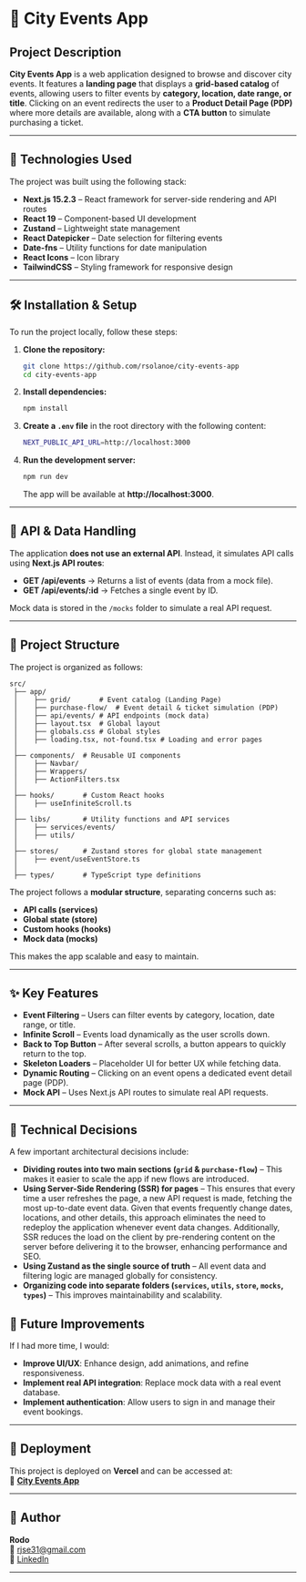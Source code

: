 # 📌 City Events App

## Project Description

**City Events App** is a web application designed to browse and discover city events. It features a **landing page** that displays a **grid-based catalog** of events, allowing users to filter events by **category, location, date range, or title**. Clicking on an event redirects the user to a **Product Detail Page (PDP)** where more details are available, along with a **CTA button** to simulate purchasing a ticket.

---

## 🚀 Technologies Used

The project was built using the following stack:

- **Next.js 15.2.3** – React framework for server-side rendering and API routes
- **React 19** – Component-based UI development
- **Zustand** – Lightweight state management
- **React Datepicker** – Date selection for filtering events
- **Date-fns** – Utility functions for date manipulation
- **React Icons** – Icon library
- **TailwindCSS** – Styling framework for responsive design

---

## 🛠 Installation & Setup

To run the project locally, follow these steps:

1. **Clone the repository:**

   ```sh
   git clone https://github.com/rsolanoe/city-events-app
   cd city-events-app
   ```

2. **Install dependencies:**

   ```sh
   npm install
   ```

3. **Create a `.env` file** in the root directory with the following content:

   ```sh
   NEXT_PUBLIC_API_URL=http://localhost:3000
   ```

4. **Run the development server:**
   ```sh
   npm run dev
   ```
   The app will be available at **http://localhost:3000**.

---

## 📡 API & Data Handling

The application **does not use an external API**. Instead, it simulates API calls using **Next.js API routes**:

- **GET /api/events** → Returns a list of events (data from a mock file).
- **GET /api/events/:id** → Fetches a single event by ID.

Mock data is stored in the `/mocks` folder to simulate a real API request.

---

## 📂 Project Structure

The project is organized as follows:

```
src/
 ├── app/
 │    ├── grid/       # Event catalog (Landing Page)
 │    ├── purchase-flow/  # Event detail & ticket simulation (PDP)
 │    ├── api/events/ # API endpoints (mock data)
 │    ├── layout.tsx  # Global layout
 │    ├── globals.css # Global styles
 │    ├── loading.tsx, not-found.tsx # Loading and error pages
 │
 ├── components/  # Reusable UI components
 │    ├── Navbar/
 │    ├── Wrappers/
 │    ├── ActionFilters.tsx
 │
 ├── hooks/       # Custom React hooks
 │    ├── useInfiniteScroll.ts
 │
 ├── libs/        # Utility functions and API services
 │    ├── services/events/
 │    ├── utils/
 │
 ├── stores/      # Zustand stores for global state management
 │    ├── event/useEventStore.ts
 │
 ├── types/       # TypeScript type definitions
```

The project follows a **modular structure**, separating concerns such as:

- **API calls (services)**
- **Global state (store)**
- **Custom hooks (hooks)**
- **Mock data (mocks)**

This makes the app scalable and easy to maintain.

---

## ✨ Key Features

- **Event Filtering** – Users can filter events by category, location, date range, or title.
- **Infinite Scroll** – Events load dynamically as the user scrolls down.
- **Back to Top Button** – After several scrolls, a button appears to quickly return to the top.
- **Skeleton Loaders** – Placeholder UI for better UX while fetching data.
- **Dynamic Routing** – Clicking on an event opens a dedicated event detail page (PDP).
- **Mock API** – Uses Next.js API routes to simulate real API requests.

---

## 📌 Technical Decisions

A few important architectural decisions include:

- **Dividing routes into two main sections (`grid` & `purchase-flow`)** – This makes it easier to scale the app if new flows are introduced.
- **Using Server-Side Rendering (SSR) for pages** – This ensures that every time a user refreshes the page, a new API request is made, fetching the most up-to-date event data. Given that events frequently change dates, locations, and other details, this approach eliminates the need to redeploy the application whenever event data changes. Additionally, SSR reduces the load on the client by pre-rendering content on the server before delivering it to the browser, enhancing performance and SEO.
- **Using Zustand as the single source of truth** – All event data and filtering logic are managed globally for consistency.
- **Organizing code into separate folders (`services`, `utils`, `store`, `mocks`, `types`)** – This improves maintainability and scalability.

## 🔮 Future Improvements

If I had more time, I would:

- **Improve UI/UX**: Enhance design, add animations, and refine responsiveness.
- **Implement real API integration**: Replace mock data with a real event database.
- **Implement authentication**: Allow users to sign in and manage their event bookings.

---

## 🚀 Deployment

This project is deployed on **Vercel** and can be accessed at:  
🔗 **[City Events App](https://city-events-app-eight.vercel.app/events)**

---

## 👤 Author

**Rodo**  
📧 rjse31@gmail.com  
💼 [LinkedIn](https://www.linkedin.com/in/rjsolanoe/)

---
